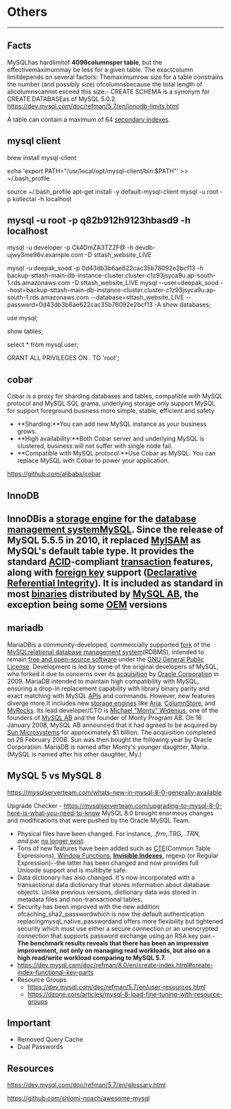 # Others

---

## Facts

MySQLhas hardlimitof **4096columnsper table**, but the effectivemaximummay be less for a given table. The exactcolumn limitdepends on several factors: Themaximumrow size for a table constrains the number (and possibly size) ofcolumnsbecause the total length of allcolumnscannot exceed this size.-  CREATE SCHEMA is a synonym for CREATE DATABASEas of MySQL 5.0.2.
<https://dev.mysql.com/doc/refman/5.7/en/innodb-limits.html>

A table can contain a maximum of 64 [secondary indexes](https://dev.mysql.com/doc/refman/5.7/en/glossary.html#glos_secondary_index).

## mysql client

brew install mysql-client

echo 'export PATH="/usr/local/opt/mysql-client/bin:$PATH"' >> ~/.bash_profile

source ~/.bash_profile
apt-get install -y default-mysql-client
mysql -u root -p kollectai -h localhost

## mysql -u root -p q82b912h9123hbasd9 -h localhost

mysql -u developer -p Ck4DmZA3TZZF@ -h devdb-ujwy3me96v.example.com -D sttash_website_LIVE

mysql -u deepak_sood -p 0d43db3b6ae622cac35b76092e2bcf13 -h backup-sttash-main-db-instance-cluster.cluster-c1z93jsyca9u.ap-south-1.rds.amazonaws.com -D sttash_website_LIVE
mysql --user=deepak_sood --host=backup-sttash-main-db-instance-cluster.cluster-c1z93jsyca9u.ap-south-1.rds.amazonaws.com --database=sttash_website_LIVE --password=0d43db3b6ae622cac35b76092e2bcf13 -A
show databases;

use mysql;

show tables;

select * from mysql.user;

GRANT ALL PRIVILEGES ON *.* TO 'root';

## cobar

Cobar is a proxy for sharding databases and tables, compatible with MySQL protocol and MySQL SQL grama, underlying storage only support MySQL for support foreground business more simple, stable, efficient and safety

- **Sharding:**You can add new MySQL instance as your business grows.
- **High availability:**Both Cobar server and underlying MySQL is clustered, business will not suffer with single node fail.
- **Compatible with MySQL protocol:**Use Cobar as MySQL. You can replace MySQL with Cobar to power your application.

<https://github.com/alibaba/cobar>

## InnoDB

## InnoDBis a [storage engine](https://en.wikipedia.org/wiki/Database_engine) for the [database management system](https://en.wikipedia.org/wiki/Database_management_system)[MySQL](https://en.wikipedia.org/wiki/MySQL). Since the release of MySQL 5.5.5 in 2010, it replaced [MyISAM](https://en.wikipedia.org/wiki/MyISAM) as MySQL's default table type. It provides the standard [ACID](https://en.wikipedia.org/wiki/ACID)-compliant [transaction](https://en.wikipedia.org/wiki/Database_transaction) features, along with [foreign key](https://en.wikipedia.org/wiki/Foreign_key) support ([Declarative Referential Integrity](https://en.wikipedia.org/wiki/Declarative_Referential_Integrity)). It is included as standard in most [binaries](https://en.wikipedia.org/wiki/Binaries) distributed by [MySQL AB](https://en.wikipedia.org/wiki/MySQL_AB), the exception being some [OEM](https://en.wikipedia.org/wiki/Original_equipment_manufacturer) versions

## mariadb

MariaDBis a community-developed, commercially supported [fork](https://en.wikipedia.org/wiki/Fork_(software_development)) of the [MySQL](https://en.wikipedia.org/wiki/MySQL)[relational database management system](https://en.wikipedia.org/wiki/Relational_database_management_system)(RDBMS), intended to remain [free and open-source software](https://en.wikipedia.org/wiki/Free_and_open-source_software) under the [GNU General Public License](https://en.wikipedia.org/wiki/GNU_General_Public_License). Development is led by some of the original developers of MySQL, who forked it due to concerns over its [acquisition](https://en.wikipedia.org/wiki/Takeover) by [Oracle Corporation](https://en.wikipedia.org/wiki/Oracle_Corporation) in 2009.
MariaDB intended to maintain high compatibility with MySQL, ensuring a drop-in replacement capability with library binary parity and exact matching with MySQL [APIs](https://en.wikipedia.org/wiki/Application_programming_interface) and commands. However, new features diverge more.It includes new [storage engines](https://en.wikipedia.org/wiki/Storage_engine) like [Aria](https://en.wikipedia.org/wiki/Aria_(storage_engine)), [ColumnStore](https://en.wikipedia.org/wiki/InfiniDB), and [MyRocks](https://en.wikipedia.org/wiki/MyRocks).
Its lead developer/CTO is [Michael "Monty" Widenius](https://en.wikipedia.org/wiki/Michael_Widenius), one of the founders of [MySQL AB](https://en.wikipedia.org/wiki/MySQL_AB) and the founder of Monty Program AB. On 16 January 2008, MySQL AB announced that it had agreed to be acquired by [Sun Microsystems](https://en.wikipedia.org/wiki/Sun_Microsystems) for approximately $1 billion. The acquisition completed on 26 February 2008. Sun was then bought the following year by Oracle Corporation. MariaDB is named after Monty's younger daughter, Maria. (MySQL is named after his other daughter, My.)

## MySQL 5 vs MySQL 8

<https://mysqlserverteam.com/whats-new-in-mysql-8-0-generally-available>

Upgrade Checker - <https://mysqlserverteam.com/upgrading-to-mysql-8-0-here-is-what-you-need-to-know>
MySQL 8.0 brought enormous changes and modifications that were pushed by the Oracle MySQL Team.

- Physical files have been changed. For instance, *.frm,*.TRG, *.TRN, and*.par [no longer exist](https://dev.mysql.com/worklog/task/?id=8216).
- Tons of new features have been added such as [CTE](https://dev.mysql.com/doc/refman/8.0/en/with.html)(Common Table Expressions), [Window Functions](https://dev.mysql.com/doc/refman/8.0/en/window-functions.html), [**Invisible Indexes**](https://dev.mysql.com/doc/refman/8.0/en/invisible-indexes.html), regexp (or Regular Expression)--the latter has been changed and now provides full Unicode support and is multibyte safe.
- Data dictionary has also changed. It's now incorporated with a transactional data dictionary that stores information about database objects. Unlike previous versions, dictionary data was stored in metadata files and non-transactional tables.
- Security has been improved with the new addition ofcaching_sha2_passwordwhich is now the default authentication replacingmysql_native_passwordand offers more flexibility but tightened security which must use either a secure connection or an unencrypted connection that supports password exchange using an RSA key pair.-  **The benchmark results reveals that there has been an impressive improvement, not only on managing read workloads, but also on a high read/write workload comparing to MySQL 5.7.**
- <https://dev.mysql.com/doc/refman/8.0/en/create-index.html#create-index-functional-key-parts>
- Resource Groups
  - <https://dev.mysql.com/doc/refman/5.7/en/user-resources.html>
  - <https://dzone.com/articles/mysql-8-load-fine-tuning-with-resource-groups>

## Important

- Removed Query Cache
- Dual Passwords

## Resources

<https://dev.mysql.com/doc/refman/5.7/en/glossary.html>

<https://github.com/shlomi-noach/awesome-mysql>
